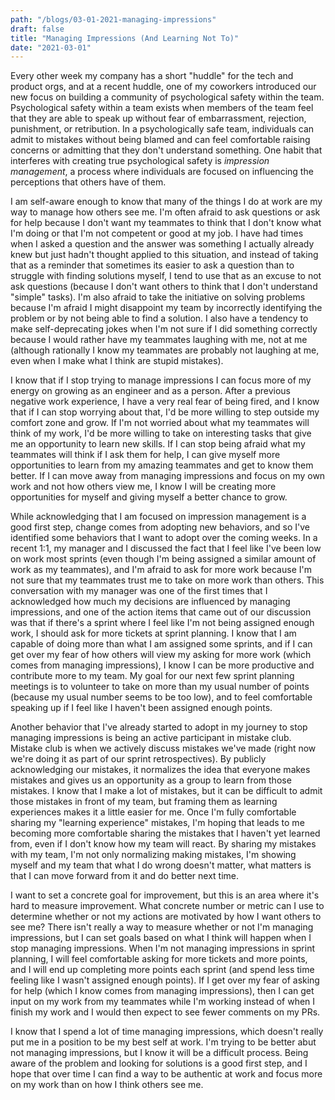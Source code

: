 ```yaml
---
path: "/blogs/03-01-2021-managing-impressions"
draft: false
title: "Managing Impressions (And Learning Not To)"
date: "2021-03-01"
---
```


Every other week my company has a short "huddle" for the tech and product orgs, and at a recent huddle, one of my coworkers introduced our new focus on building a community of psychological safety within the team. Psychological safety within a team exists when members of the team feel that they are able to speak up without fear of embarrassment, rejection, punishment, or retribution. In a psychologically safe team, individuals can admit to mistakes without being blamed and can feel comfortable raising concerns or admitting that they don't understand something. One habit that interferes with creating true psychological safety is _impression management_, a process where individuals are focused on influencing the perceptions that others have of them.

I am self-aware enough to know that many of the things I do at work are my way to manage how others see me. I'm often afraid to ask questions or ask for help because I don't want my teammates to think that I don't know what I'm doing or that I'm not competent or good at my job. I have had times when I asked a question and the answer was something I actually already knew but just hadn't thought applied to this situation, and instead of taking that as a reminder that sometimes its easier to ask a question than to struggle with finding solutions myself, I tend to use that as an excuse to not ask questions (because I don't want others to think that I don't understand "simple" tasks). I'm also afraid to take the initiative on solving problems because I'm afraid I might disappoint my team by incorrectly identifying the problem or by not being able to find a solution. I also have a tendency to make self-deprecating jokes when I'm not sure if I did something correctly because I would rather have my teammates laughing with me, not at me (although rationally I know my teammates are probably not laughing at me, even when I make what I think are stupid mistakes).

I know that if I stop trying to manage impressions I can focus more of my energy on growing as an engineer and as a person. After a previous negative work experience, I have a very real fear of being fired, and I know that if I can stop worrying about that, I'd be more willing to step outside my comfort zone and grow. If I'm not worried about what my teammates will think of my work, I'd be more willing to take on interesting tasks that give me an opportunity to learn new skills. If I can stop being afraid what my teammates will think if I ask them for help, I can give myself more opportunities to learn from my amazing teammates and get to know them better. If I can move away from managing impressions and focus on my own work and not how others view me, I know I will be creating more opportunities for myself and giving myself a better chance to grow.

While acknowledging that I am focused on impression management is a good first step, change comes from adopting new behaviors, and so I've identified some behaviors that I want to adopt over the coming weeks. In a recent 1:1, my manager and I discussed the fact that I feel like I've been low on work most sprints (even though I'm being assigned a similar amount of work as my teammates), and I'm afraid to ask for more work because I'm not sure that my teammates trust me to take on more work than others. This conversation with my manager was one of the first times that I acknowledged how much my decisions are influenced by managing impressions, and one of the action items that came out of our discussion was that if there's a sprint where I feel like I'm not being assigned enough work, I should ask for more tickets at sprint planning. I know that I am capable of doing more than what I am assigned some sprints, and if I can get over my fear of how others will view my asking for more work (which comes from managing impressions), I know I can be more productive and contribute more to my team. My goal for our next few sprint planning meetings is to volunteer to take on more than my usual number of points (because my usual number seems to be too low), and to feel comfortable speaking up if I feel like I haven't been assigned enough points.

Another behavior that I've already started to adopt in my journey to stop managing impressions is being an active participant in mistake club. Mistake club is when we actively discuss mistakes we've made (right now we're doing it as part of our sprint retrospectives). By publicly acknowledging our mistakes, it normalizes the idea that everyone makes mistakes and gives us an opportunity as a group to learn from those mistakes. I know that I make a lot of mistakes, but it can be difficult to admit those mistakes in front of my team, but framing them as learning experiences makes it a little easier for me. Once I'm fully comfortable sharing my "learning experience" mistakes, I'm hoping that leads to me becoming more comfortable sharing the mistakes that I haven't yet learned from, even if I don't know how my team will react. By sharing my mistakes with my team, I'm not only normalizing making mistakes, I'm showing myself and my team that what I do wrong doesn't matter, what matters is that I can move forward from it and do better next time.

I want to set a concrete goal for improvement, but this is an area where it's hard to measure improvement. What concrete number or metric can I use to determine whether or not my actions are motivated by how I want others to see me? There isn't really a way to measure whether or not I'm managing impressions, but I can set goals based on what I think will happen when I stop managing impressions. When I'm not managing impressions in sprint planning, I will feel comfortable asking for more tickets and more points, and I will end up completing more points each sprint (and spend less time feeling like I wasn't assigned enough points). If I get over my fear of asking for help (which I know comes from managing impressions), then I can get input on my work from my teammates while I'm working instead of when I finish my work and I would then expect to see fewer comments on my PRs.

I know that I spend a lot of time managing impressions, which doesn't really put me in a position to be my best self at work. I'm trying to be better abut not managing impressions, but I know it will be a difficult process. Being aware of the problem and looking for solutions is a good first step, and I hope that over time I can find a way to be authentic at work and focus more on my work than on how I think others see me.
